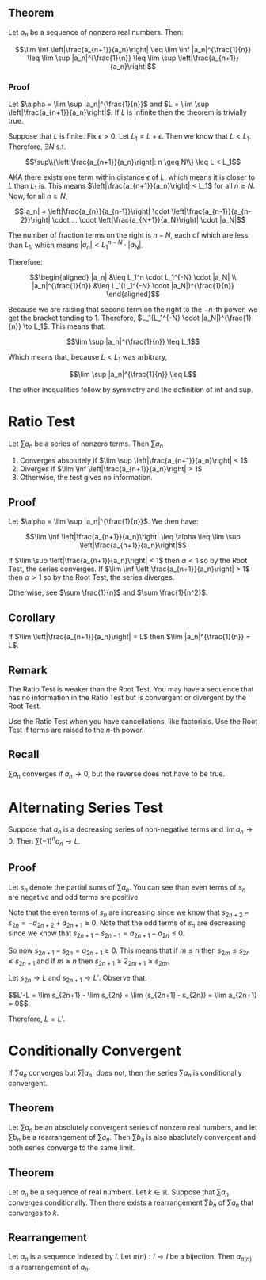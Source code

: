 ## Theorem

Let $a_n$ be a sequence of nonzero real numbers. Then:

$$\lim \inf \left|\frac{a_{n+1}}{a_n}\right| \leq \lim \inf |a_n|^{\frac{1}{n}} \leq \lim \sup |a_n|^{\frac{1}{n}} \leq \lim \sup \left|\frac{a_{n+1}}{a_n}\right|$$

### Proof

Let $\alpha = \lim \sup |a_n|^{\frac{1}{n}}$ and $L = \lim \sup \left|\frac{a_{n+1}}{a_n}\right|$. If $L$ is infinite then the theorem is trivially true. 

Suppose that $L$ is finite. Fix $\epsilon > 0$. Let $L_1 = L + \epsilon$. Then we know that $L < L_1$. Therefore, $\exists N$ s.t. 

$$\sup\\{\left|\frac{a_{n+1}}{a_n}\right|: n \geq N\\} \leq L < L_1$$

AKA there exists one term within distance $\epsilon$ of $L$, which means it is closer to $L$ than $L_1$ is. This means $\left|\frac{a_{n+1}}{a_n}\right| < L_1$ for all $n \geq N$. Now, for all $n \geq N$, 

$$|a_n| = \left|\frac{a_{n}}{a_{n-1}}\right| \cdot \left|\frac{a_{n-1}}{a_{n-2}}\right| \cdot ... \cdot \left|\frac{a_{N+1}}{a_N}\right| \cdot |a_N|$$

The number of fraction terms on the right is $n-N$, each of which are less than $L_1$, which means $|a_n| < L_1^{n-N} \cdot |a_N|$.

Therefore:

$$\begin{aligned}
|a_n| &\leq L_1^n \cdot L_1^{-N} \cdot |a_N| \\
|a_n|^{\frac{1}{n}} &\leq L_1(L_1^{-N} \cdot |a_N|)^{\frac{1}{n}}
\end{aligned}$$

Because we are raising that second term on the right to the $-n$-th power, we get the bracket tending to 1. Therefore, $L_1(L_1^{-N} \cdot |a_N|)^{\frac{1}{n}} \to L_1$. This means that:

$$\lim \sup |a_n|^{\frac{1}{n}} \leq L_1$$

Which means that, because $L < L_1$ was arbitrary, 

$$\lim \sup |a_n|^{\frac{1}{n}} \leq L$$

The other inequalities follow by symmetry and the definition of inf and sup.

# Ratio Test

Let $\sum a_n$ be a series of nonzero terms. Then $\sum a_n$

1. Converges absolutely if $\lim \sup \left|\frac{a_{n+1}}{a_n}\right| < 1$
2. Diverges if $\lim \inf \left|\frac{a_{n+1}}{a_n}\right| > 1$
3. Otherwise, the test gives no information.

## Proof

Let $\alpha = \lim \sup |a_n|^{\frac{1}{n}}$. We then have:

$$\lim \inf \left|\frac{a_{n+1}}{a_n}\right| \leq \alpha \leq \lim \sup \left|\frac{a_{n+1}}{a_n}\right|$$

If $\lim \sup \left|\frac{a_{n+1}}{a_n}\right| < 1$ then $\alpha < 1$ so by the Root Test, the series converges.
If $\lim \inf \left|\frac{a_{n+1}}{a_n}\right| > 1$ then $\alpha > 1$ so by the Root Test, the series diverges.

Otherwise, see $\sum \frac{1}{n}$ and $\sum \frac{1}{n^2}$.

## Corollary

If $\lim \left|\frac{a_{n+1}}{a_n}\right| = L$ then $\lim |a_n|^{\frac{1}{n}} = L$. 

## Remark

The Ratio Test is weaker than the Root Test. You may have a sequence that has no information in the Ratio Test but is convergent or divergent by the Root Test.

Use the Ratio Test when you have cancellations, like factorials. Use the Root Test if terms are raised to the $n$-th power.

## Recall

$\sum a_n$ converges if $a_n \to 0$, but the reverse does not have to be true. 

# Alternating Series Test

Suppose that $a_n$ is a decreasing series of non-negative terms and $\lim a_n \to 0$. Then $\sum (-1)^n a_n \to L$. 

## Proof

Let $s_n$ denote the partial sums of $\sum a_n$. You can see than even terms of $s_n$ are negative and odd terms are positive. 

Note that the even terms of $s_n$ are increasing since we know that $s_{2n+2} - s_{2n} = -a_{2n+2}+a_{2n+1} \geq 0$. 
Note that the odd terms of $s_n$ are decreasing since we know that $s_{2n+1} - s_{2n-1} = a_{2n+1}-a_{2n} \leq 0$. 

So now $s_{2n+1}-s_{2n} = a_{2n+1} \geq 0$. This means that if $m \leq n$ then $s_{2m} \leq s_{2n} \leq s_{2n+1}$ and if $m \geq n$ then $s_{2n+1} \geq 2_{2m+1} \geq s_{2m}$. 

Let $s_{2n} \to L$ and $s_{2n+1} \to L'$. Observe that:

$$L'-L = \lim s_{2n+1} - \lim s_{2n} = \lim (s_{2n+1] - s_{2n}) = \lim a_{2n+1} = 0$$.

Therefore, $L = L'$. 

# Conditionally Convergent

If $\sum a_n$ converges but $\sum |a_n|$ does not, then the series $\sum a_n$ is conditionally convergent. 

## Theorem

Let $\sum a_n$ be an absolutely convergent series of nonzero real numbers, and let $\sum b_n$ be a rearrangement of $\sum a_n$. Then $\sum b_n$ is also absolutely convergent and both series converge to the same limit. 

## Theorem

Let $a_n$ be a sequence of real numbers. Let $k \in \mathbb{R}$. Suppose that $\sum a_n$ converges conditionally. Then there exists a rearrangement $\sum b_n$ of $\sum a_n$ that converges to $k$.

## Rearrangement

Let $a_n$ is a sequence indexed by $I$. Let $\pi(n): I \to I$ be a bijection. Then $a_{\pi(n)}$ is a rearrangement of $a_n$. 








